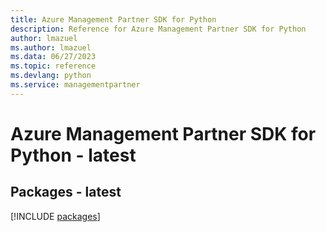 ```yaml
---
title: Azure Management Partner SDK for Python
description: Reference for Azure Management Partner SDK for Python
author: lmazuel
ms.author: lmazuel
ms.data: 06/27/2023
ms.topic: reference
ms.devlang: python
ms.service: managementpartner
---
```

# Azure Management Partner SDK for Python - latest
## Packages - latest
[!INCLUDE [packages](management-partner-index.md)]